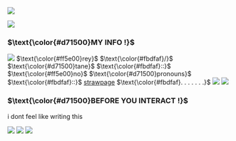 ![](https://files.catbox.moe/jk95sw.gif)

![](https://komarev.com/ghpvc/?username=idiosyncraticNerd) 

<p align="center">
<h3>$\text{\color{#d71500}MY INFO !}$ </h3>
</p>
  
![](https://files.catbox.moe/gtntcg.gif) $\text{\color{#ff5e00}rey}$ $\text{\color{#fbdfaf}/}$ $\text{\color{#d71500}tane}$  $\text{\color{#fbdfaf}::}$ $\text{\color{#ff5e00}no}$ $\text{\color{#d71500}pronouns}$  $\text{\color{#fbdfaf}::}$  [strawpage](https://tanesobs.straw.page/) $\text{\color{#fbdfaf}. . . . . . .}$ ![](https://files.catbox.moe/dk25kt.gif)
![](https://files.catbox.moe/jk95sw.gif)

<p align="center">
<h3>$\text{\color{#d71500}BEFORE YOU INTERACT !}$ </h3>
</p> 

i dont feel like writing this 

![](https://files.catbox.moe/ta88pe.gif) ![](https://files.catbox.moe/z36dwb.png) 
![](https://files.catbox.moe/jk95sw.gif)
